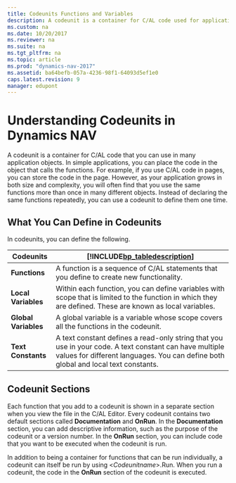 ```yaml
---
title: Codeunits Functions and Variables
description: A codeunit is a container for C/AL code used for application objects. Place the code in the objects that calls the functions for simple application.
ms.custom: na
ms.date: 10/20/2017
ms.reviewer: na
ms.suite: na
ms.tgt_pltfrm: na
ms.topic: article
ms.prod: "dynamics-nav-2017"
ms.assetid: ba64befb-057a-4236-98f1-64093d5ef1e0
caps.latest.revision: 9
manager: edupont
---
```

# Understanding Codeunits in Dynamics NAV
A codeunit is a container for C/AL code that you can use in many application objects. In simple applications, you can place the code in the object that calls the functions. For example, if you use C/AL code in pages, you can store the code in the page. However, as your application grows in both size and complexity, you will often find that you use the same functions more than once in many different objects. Instead of declaring the same functions repeatedly, you can use a codeunit to define them one time.  
  
## What You Can Define in Codeunits  
 In codeunits, you can define the following.  
  
|Codeunits|[!INCLUDE[bp_tabledescription](includes/bp_tabledescription_md.md)]|  
|---------------|---------------------------------------|  
|**Functions**|A function is a sequence of C/AL statements that you define to create new functionality.|  
|**Local Variables**|Within each function, you can define variables with scope that is limited to the function in which they are defined. These are known as local variables.|  
|**Global Variables**|A global variable is a variable whose scope covers all the functions in the codeunit.|  
|**Text Constants**|A text constant defines a read-only string that you use in your code. A text constant can have multiple values for different languages. You can define both global and local text constants.|  
  
## Codeunit Sections  
 Each function that you add to a codeunit is shown in a separate section when you view the file in the C/AL Editor. Every codeunit contains two default sections called **Documentation** and **OnRun**. In the **Documentation** section, you can add descriptive information, such as the purpose of the codeunit or a version number. In the **OnRun** section, you can include code that you want to be executed when the codeunit is run.  
  
 In addition to being a container for functions that can be run individually, a codeunit can itself be run by using \<*Codeunitname*>.Run. When you run a codeunit, the code in the **OnRun** section of the codeunit is executed.